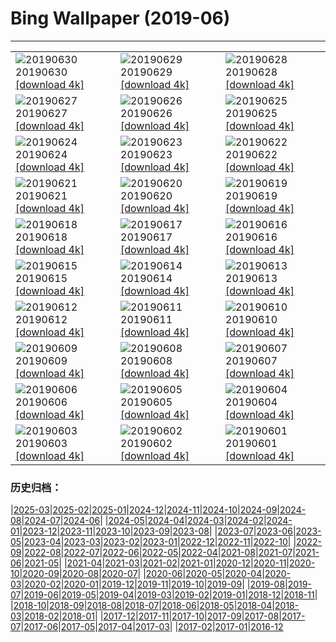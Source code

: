 # Bing Wallpaper (2019-06)
**************

<table><tr><td><img src="https://www.bing.com/th?id=OHR.Pride2019_EN-US5957966998_1920x1080.jpg" alt="20190630"> 20190630 <a href="https://www.bing.com/th?id=OHR.Pride2019_EN-US5957966998_UHD.jpg">[download 4k]</a></td><td><img src="https://www.bing.com/th?id=OHR.BurrowingOwlet_EN-US5825222069_1920x1080.jpg" alt="20190629"> 20190629 <a href="https://www.bing.com/th?id=OHR.BurrowingOwlet_EN-US5825222069_UHD.jpg">[download 4k]</a></td><td><img src="https://www.bing.com/th?id=OHR.Montreux_EN-US5652122855_1920x1080.jpg" alt="20190628"> 20190628 <a href="https://www.bing.com/th?id=OHR.Montreux_EN-US5652122855_UHD.jpg">[download 4k]</a></td></tr><tr><td><img src="https://www.bing.com/th?id=OHR.RootBridge_EN-US5546496960_1920x1080.jpg" alt="20190627"> 20190627 <a href="https://www.bing.com/th?id=OHR.RootBridge_EN-US5546496960_UHD.jpg">[download 4k]</a></td><td><img src="https://www.bing.com/th?id=OHR.GlastonburyTor_EN-US5410294627_1920x1080.jpg" alt="20190626"> 20190626 <a href="https://www.bing.com/th?id=OHR.GlastonburyTor_EN-US5410294627_UHD.jpg">[download 4k]</a></td><td><img src="https://www.bing.com/th?id=OHR.SutherlandFalls_EN-US5254268111_1920x1080.jpg" alt="20190625"> 20190625 <a href="https://www.bing.com/th?id=OHR.SutherlandFalls_EN-US5254268111_UHD.jpg">[download 4k]</a></td></tr><tr><td><img src="https://www.bing.com/th?id=OHR.PhilippinesFirefly_EN-US5113207566_1920x1080.jpg" alt="20190624"> 20190624 <a href="https://www.bing.com/th?id=OHR.PhilippinesFirefly_EN-US5113207566_UHD.jpg">[download 4k]</a></td><td><img src="https://www.bing.com/th?id=OHR.Gnomesville_EN-US4972983987_1920x1080.jpg" alt="20190623"> 20190623 <a href="https://www.bing.com/th?id=OHR.Gnomesville_EN-US4972983987_UHD.jpg">[download 4k]</a></td><td><img src="https://www.bing.com/th?id=OHR.ManausBasin_EN-US4418838752_1920x1080.jpg" alt="20190622"> 20190622 <a href="https://www.bing.com/th?id=OHR.ManausBasin_EN-US4418838752_UHD.jpg">[download 4k]</a></td></tr><tr><td><img src="https://www.bing.com/th?id=OHR.SunVoyager_EN-US4292483884_1920x1080.jpg" alt="20190621"> 20190621 <a href="https://www.bing.com/th?id=OHR.SunVoyager_EN-US4292483884_UHD.jpg">[download 4k]</a></td><td><img src="https://www.bing.com/th?id=OHR.AlaskaEagle_EN-US3628054504_1920x1080.jpg" alt="20190620"> 20190620 <a href="https://www.bing.com/th?id=OHR.AlaskaEagle_EN-US3628054504_UHD.jpg">[download 4k]</a></td><td><img src="https://www.bing.com/th?id=OHR.CherryLaurelMaze_EN-US3512647724_1920x1080.jpg" alt="20190619"> 20190619 <a href="https://www.bing.com/th?id=OHR.CherryLaurelMaze_EN-US3512647724_UHD.jpg">[download 4k]</a></td></tr><tr><td><img src="https://www.bing.com/th?id=OHR.HelixPomatia_EN-US3386213495_1920x1080.jpg" alt="20190618"> 20190618 <a href="https://www.bing.com/th?id=OHR.HelixPomatia_EN-US3386213495_UHD.jpg">[download 4k]</a></td><td><img src="https://www.bing.com/th?id=OHR.CrystalBridges_EN-US3284594131_1920x1080.jpg" alt="20190617"> 20190617 <a href="https://www.bing.com/th?id=OHR.CrystalBridges_EN-US3284594131_UHD.jpg">[download 4k]</a></td><td><img src="https://www.bing.com/th?id=OHR.PantheraLeoDad_EN-US3182634358_1920x1080.jpg" alt="20190616"> 20190616 <a href="https://www.bing.com/th?id=OHR.PantheraLeoDad_EN-US3182634358_UHD.jpg">[download 4k]</a></td></tr><tr><td><img src="https://www.bing.com/th?id=OHR.ChalkArt_EN-US3110857931_1920x1080.jpg" alt="20190615"> 20190615 <a href="https://www.bing.com/th?id=OHR.ChalkArt_EN-US3110857931_UHD.jpg">[download 4k]</a></td><td><img src="https://www.bing.com/th?id=OHR.ChimneyRock_EN-US4423988302_1920x1080.jpg" alt="20190614"> 20190614 <a href="https://www.bing.com/th?id=OHR.ChimneyRock_EN-US4423988302_UHD.jpg">[download 4k]</a></td><td><img src="https://www.bing.com/th?id=OHR.MachineElephant_EN-US2606847805_1920x1080.jpg" alt="20190613"> 20190613 <a href="https://www.bing.com/th?id=OHR.MachineElephant_EN-US2606847805_UHD.jpg">[download 4k]</a></td></tr><tr><td><img src="https://www.bing.com/th?id=OHR.RioGrande_EN-US2523655802_1920x1080.jpg" alt="20190612"> 20190612 <a href="https://www.bing.com/th?id=OHR.RioGrande_EN-US2523655802_UHD.jpg">[download 4k]</a></td><td><img src="https://www.bing.com/th?id=OHR.CrackingArt_EN-US2386428540_1920x1080.jpg" alt="20190611"> 20190611 <a href="https://www.bing.com/th?id=OHR.CrackingArt_EN-US2386428540_UHD.jpg">[download 4k]</a></td><td><img src="https://www.bing.com/th?id=OHR.PontadaPiedade_EN-US2259458869_1920x1080.jpg" alt="20190610"> 20190610 <a href="https://www.bing.com/th?id=OHR.PontadaPiedade_EN-US2259458869_UHD.jpg">[download 4k]</a></td></tr><tr><td><img src="https://www.bing.com/th?id=OHR.CrownFountain_EN-US2176724041_1920x1080.jpg" alt="20190609"> 20190609 <a href="https://www.bing.com/th?id=OHR.CrownFountain_EN-US2176724041_UHD.jpg">[download 4k]</a></td><td><img src="https://www.bing.com/th?id=OHR.Biorocks_EN-US2105531029_1920x1080.jpg" alt="20190608"> 20190608 <a href="https://www.bing.com/th?id=OHR.Biorocks_EN-US2105531029_UHD.jpg">[download 4k]</a></td><td><img src="https://www.bing.com/th?id=OHR.DoughnutDay_EN-US0218386243_1920x1080.jpg" alt="20190607"> 20190607 <a href="https://www.bing.com/th?id=OHR.DoughnutDay_EN-US0218386243_UHD.jpg">[download 4k]</a></td></tr><tr><td><img src="https://www.bing.com/th?id=OHR.MulberryArtificialHarbour_EN-US4938005411_1920x1080.jpg" alt="20190606"> 20190606 <a href="https://www.bing.com/th?id=OHR.MulberryArtificialHarbour_EN-US4938005411_UHD.jpg">[download 4k]</a></td><td><img src="https://www.bing.com/th?id=OHR.PeruvianRainforest_EN-US4826244876_1920x1080.jpg" alt="20190605"> 20190605 <a href="https://www.bing.com/th?id=OHR.PeruvianRainforest_EN-US4826244876_UHD.jpg">[download 4k]</a></td><td><img src="https://www.bing.com/th?id=OHR.VastPalmGrove_EN-US4704093653_1920x1080.jpg" alt="20190604"> 20190604 <a href="https://www.bing.com/th?id=OHR.VastPalmGrove_EN-US4704093653_UHD.jpg">[download 4k]</a></td></tr><tr><td><img src="https://www.bing.com/th?id=OHR.HeligolandSealPup_EN-US4560370617_1920x1080.jpg" alt="20190603"> 20190603 <a href="https://www.bing.com/th?id=OHR.HeligolandSealPup_EN-US4560370617_UHD.jpg">[download 4k]</a></td><td><img src="https://www.bing.com/th?id=OHR.BassRock_EN-US4445778616_1920x1080.jpg" alt="20190602"> 20190602 <a href="https://www.bing.com/th?id=OHR.BassRock_EN-US4445778616_UHD.jpg">[download 4k]</a></td><td><img src="https://www.bing.com/th?id=OHR.HighTrestleTrail_EN-US4329190913_1920x1080.jpg" alt="20190601"> 20190601 <a href="https://www.bing.com/th?id=OHR.HighTrestleTrail_EN-US4329190913_UHD.jpg">[download 4k]</a></td></tr></table>

### 历史归档：

|[2025-03](/../2025-03/2025-03.md)|[2025-02](/../2025-02/2025-02.md)|[2025-01](/../2025-01/2025-01.md)|[2024-12](/../2024-12/2024-12.md)|[2024-11](/../2024-11/2024-11.md)|[2024-10](/../2024-10/2024-10.md)|[2024-09](/../2024-09/2024-09.md)|[2024-08](/../2024-08/2024-08.md)|[2024-07](/../2024-07/2024-07.md)|[2024-06](/../2024-06/2024-06.md)|
|[2024-05](/../2024-05/2024-05.md)|[2024-04](/../2024-04/2024-04.md)|[2024-03](/../2024-03/2024-03.md)|[2024-02](/../2024-02/2024-02.md)|[2024-01](/../2024-01/2024-01.md)|[2023-12](/../2023-12/2023-12.md)|[2023-11](/../2023-11/2023-11.md)|[2023-10](/../2023-10/2023-10.md)|[2023-09](/../2023-09/2023-09.md)|[2023-08](/../2023-08/2023-08.md)|
|[2023-07](/../2023-07/2023-07.md)|[2023-06](/../2023-06/2023-06.md)|[2023-05](/../2023-05/2023-05.md)|[2023-04](/../2023-04/2023-04.md)|[2023-03](/../2023-03/2023-03.md)|[2023-02](/../2023-02/2023-02.md)|[2023-01](/../2023-01/2023-01.md)|[2022-12](/../2022-12/2022-12.md)|[2022-11](/../2022-11/2022-11.md)|[2022-10](/../2022-10/2022-10.md)|
|[2022-09](/../2022-09/2022-09.md)|[2022-08](/../2022-08/2022-08.md)|[2022-07](/../2022-07/2022-07.md)|[2022-06](/../2022-06/2022-06.md)|[2022-05](/../2022-05/2022-05.md)|[2022-04](/../2022-04/2022-04.md)|[2021-08](/../2021-08/2021-08.md)|[2021-07](/../2021-07/2021-07.md)|[2021-06](/../2021-06/2021-06.md)|[2021-05](/../2021-05/2021-05.md)|
|[2021-04](/../2021-04/2021-04.md)|[2021-03](/../2021-03/2021-03.md)|[2021-02](/../2021-02/2021-02.md)|[2021-01](/../2021-01/2021-01.md)|[2020-12](/../2020-12/2020-12.md)|[2020-11](/../2020-11/2020-11.md)|[2020-10](/../2020-10/2020-10.md)|[2020-09](/../2020-09/2020-09.md)|[2020-08](/../2020-08/2020-08.md)|[2020-07](/../2020-07/2020-07.md)|
|[2020-06](/../2020-06/2020-06.md)|[2020-05](/../2020-05/2020-05.md)|[2020-04](/../2020-04/2020-04.md)|[2020-03](/../2020-03/2020-03.md)|[2020-02](/../2020-02/2020-02.md)|[2020-01](/../2020-01/2020-01.md)|[2019-12](/../2019-12/2019-12.md)|[2019-11](/../2019-11/2019-11.md)|[2019-10](/../2019-10/2019-10.md)|[2019-09](/../2019-09/2019-09.md)|
|[2019-08](/../2019-08/2019-08.md)|[2019-07](/../2019-07/2019-07.md)|[2019-06](/2019-06.md)|[2019-05](/../2019-05/2019-05.md)|[2019-04](/../2019-04/2019-04.md)|[2019-03](/../2019-03/2019-03.md)|[2019-02](/../2019-02/2019-02.md)|[2019-01](/../2019-01/2019-01.md)|[2018-12](/../2018-12/2018-12.md)|[2018-11](/../2018-11/2018-11.md)|
|[2018-10](/../2018-10/2018-10.md)|[2018-09](/../2018-09/2018-09.md)|[2018-08](/../2018-08/2018-08.md)|[2018-07](/../2018-07/2018-07.md)|[2018-06](/../2018-06/2018-06.md)|[2018-05](/../2018-05/2018-05.md)|[2018-04](/../2018-04/2018-04.md)|[2018-03](/../2018-03/2018-03.md)|[2018-02](/../2018-02/2018-02.md)|[2018-01](/../2018-01/2018-01.md)|
|[2017-12](/../2017-12/2017-12.md)|[2017-11](/../2017-11/2017-11.md)|[2017-10](/../2017-10/2017-10.md)|[2017-09](/../2017-09/2017-09.md)|[2017-08](/../2017-08/2017-08.md)|[2017-07](/../2017-07/2017-07.md)|[2017-06](/../2017-06/2017-06.md)|[2017-05](/../2017-05/2017-05.md)|[2017-04](/../2017-04/2017-04.md)|[2017-03](/../2017-03/2017-03.md)|
|[2017-02](/../2017-02/2017-02.md)|[2017-01](/../2017-01/2017-01.md)|[2016-12](/../2016-12/2016-12.md)